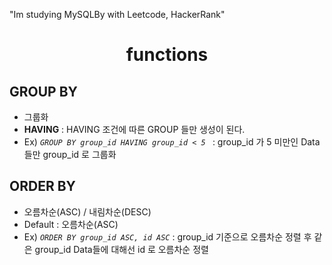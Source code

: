 "Im studying MySQLBy with Leetcode, HackerRank"


<div align="center"><h1> functions </h1></div>

## GROUP BY
- 그룹화
- **HAVING** : HAVING 조건에 따른 GROUP 들만 생성이 된다.
- Ex) *`GROUP BY group_id HAVING group_id < 5 `* : group_id 가 5 미만인 Data들만 group_id 로 그룹화

## ORDER BY
- 오름차순(ASC) / 내림차순(DESC)
- Default : 오름차순(ASC)
- Ex) *`ORDER BY group_id ASC, id ASC`* : group_id 기준으로 오름차순 정렬 후 같은 group_id Data들에 대해선 id 로 오름차순 정렬
